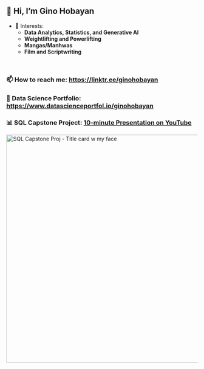 ## 👋 Hi, I’m Gino Hobayan

- 👀 Interests:
  - **Data Analytics, Statistics, and Generative AI**
  - **Weightlifting and Powerlifting**
  - **Mangas/Manhwas**
  - **Film and Scriptwriting**

<br>

### 📫 How to reach me: https://linktr.ee/ginohobayan

### 💼 Data Science Portfolio: https://www.datascienceportfol.io/ginohobayan

### 📊 SQL Capstone Project: [10-minute Presentation on YouTube](https://youtu.be/DYzXV9tT7Ys?si=LA3mt1gthwDurzIW)

<img width="600" alt="SQL Capstone Proj - Title card w my face" src="https://github.com/Gino-Freud-Hobayan/Gino-Freud-Hobayan/assets/117270964/649f1637-2b43-4bb9-8075-b70687fee144">



<!---
Gino-Freud-Hobayan/Gino-Freud-Hobayan is a ✨ special ✨ repository because its `README.md` (this file) appears on your GitHub profile.
You can click the Preview link to take a look at your changes.
--->

